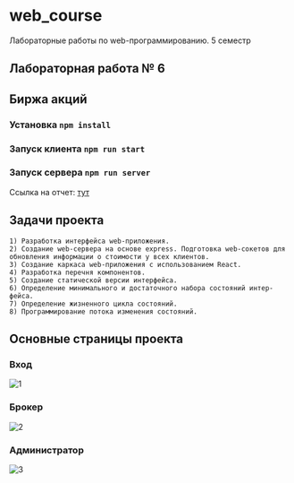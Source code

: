 # web_course
Лабораторные работы по web-программированию. 5 семестр

## Лабораторная работа № 6
## Биржа акций

### Установка `npm install`
### Запуск клиента `npm run start`
### Запуск сервера `npm run server`


Ссылка на отчет: [тут](https://github.com/BykovIlya/web_course_exchange_2/blob/master/lr6_report.odt)

## Задачи проекта

   
    1) Разработка интерфейса web-приложения.
    2) Создание web-сервера на основе express. Подготовка web-сокетов для
    обновления информации о стоимости у всех клиентов.
    3) Создание каркаса web-приложения с использованием React.
    4) Разработка перечня компонентов.
    5) Создание статической версии интерфейса.
    6) Определение минимального и достаточного набора состояний интер-
    фейса.
    7) Определение жизненного цикла состояний.
    8) Программирование потока изменения состояний.

## Основные страницы проекта

### Вход

![1](https://github.com/BykovIlya/web_course_exchange_2/blob/master/lab6/Screenshot%20from%202018-11-09%2015-21-41.png)

### Брокер

![2](https://github.com/BykovIlya/web_course_exchange_2/blob/master/lab6/Screenshot%20from%202018-11-09%2015-21-41.png)

### Администратор

![3](https://github.com/BykovIlya/web_course_exchange_2/blob/master/lab6/Screenshot%20from%202018-11-09%2015-21-41.png)
